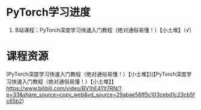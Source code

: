 # PyTorch学习进度
1. B站课程：PyTorch深度学习快速入门教程（绝对通俗易懂！）【小土堆】（√）

# 课程资源
[PyTorch深度学习快速入门教程（绝对通俗易懂！）【小土堆】](【PyTorch深度学习快速入门教程（绝对通俗易懂！）【小土堆】】 https://www.bilibili.com/video/BV1hE411t7RN/?p=33&share_source=copy_web&vd_source=29abae58ff5c103cebd1c23cb5fc65b2)
